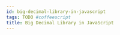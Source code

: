 ```yaml
---
id: big-decimal-library-in-javascript
tags: TODO #coffeescript
title: Big Decimal Library in JavaScript
---
```


